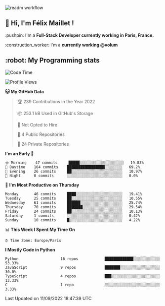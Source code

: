 ![readm workflow](https://github.com/fmaillet24/fmaillet24/actions/workflows/main.yml/badge.svg)

<h2>👋 Hi, I'm Félix Maillet !</h2>

<p>:pushpin: I'm a <strong>Full-Stack Developer currently working in Paris, France.</strong></p>
<p>:construction_worker: I'm a <strong>currently working @volum</strong></p>

<h2>:robot: My Programming stats</h2>

<!--START_SECTION:waka-->
![Code Time](http://img.shields.io/badge/Code%20Time-223%20hrs%2022%20mins-blue)

![Profile Views](http://img.shields.io/badge/Profile%20Views-0-blue)

**🐱 My GitHub Data** 

> 🏆 239 Contributions in the Year 2022
 > 
> 📦 253.1 kB Used in GitHub's Storage 
 > 
> 🚫 Not Opted to Hire
 > 
> 📜 4 Public Repositories 
 > 
> 🔑 24 Private Repositories  
 > 
**I'm an Early 🐤** 

```text
🌞 Morning    47 commits     █████░░░░░░░░░░░░░░░░░░░░   19.83% 
🌆 Daytime    164 commits    █████████████████░░░░░░░░   69.2% 
🌃 Evening    26 commits     ██░░░░░░░░░░░░░░░░░░░░░░░   10.97% 
🌙 Night      0 commits      ░░░░░░░░░░░░░░░░░░░░░░░░░   0.0%

```
📅 **I'm Most Productive on Thursday** 

```text
Monday       46 commits     ████░░░░░░░░░░░░░░░░░░░░░   19.41% 
Tuesday      25 commits     ██░░░░░░░░░░░░░░░░░░░░░░░   10.55% 
Wednesday    61 commits     ██████░░░░░░░░░░░░░░░░░░░   25.74% 
Thursday     70 commits     ███████░░░░░░░░░░░░░░░░░░   29.54% 
Friday       24 commits     ██░░░░░░░░░░░░░░░░░░░░░░░   10.13% 
Saturday     1 commits      ░░░░░░░░░░░░░░░░░░░░░░░░░   0.42% 
Sunday       10 commits     █░░░░░░░░░░░░░░░░░░░░░░░░   4.22%

```


📊 **This Week I Spent My Time On** 

```text
⌚︎ Time Zone: Europe/Paris

```

**I Mostly Code in Python** 

```text
Python                   16 repos            █████████████░░░░░░░░░░░░   53.33% 
JavaScript               9 repos             ███████░░░░░░░░░░░░░░░░░░   30.0% 
TypeScript               4 repos             ███░░░░░░░░░░░░░░░░░░░░░░   13.33% 
C                        1 repo              ░░░░░░░░░░░░░░░░░░░░░░░░░   3.33%

```



 Last Updated on 11/09/2022 18:47:39 UTC
<!--END_SECTION:waka-->
